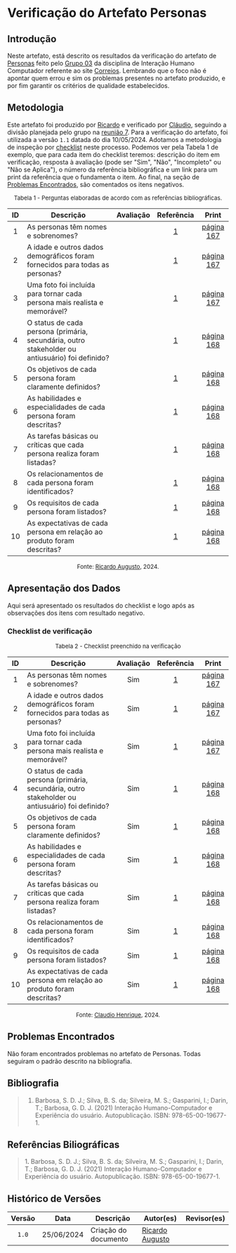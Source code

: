 # Verificação do Artefato Personas

## Introdução

Neste artefato, está descrito os resultados da verificação do artefato de [Personas](https://interacao-humano-computador.github.io/2024.1-Correios/analise_de_requisitos/personas/) feito pelo [Grupo 03](https://interacao-humano-computador.github.io/2024.1-Correios/) da disciplina de Interação Humano Computador referente ao site [Correios](https://www.correios.com.br/). Lembrando que o foco não é apontar quem errou e sim os problemas presentes no artefato produzido, e por fim garantir os critérios de qualidade estabelecidos.

## Metodologia

Este artefato foi produzido por [Ricardo][RicardoGH] e verificado por [Cláudio][ClaudioGH], seguindo a divisão planejada pelo grupo na [reunião 7](https://interacao-humano-computador.github.io/2024.1-Correios/atas/ata7/). Para a verificação do artefato, foi utilizada a versão `1.1` datada do dia 10/05/2024. Adotamos a metodologia de inspeção por [checklist](#checklist-de-verificacao) neste processo. Podemos ver pela Tabela 1 de exemplo, que para cada item do checklist teremos: descrição do item em verificação, resposta à avaliação (pode ser "Sim", "Não", "Incompleto" ou "Não se Aplica"), o número da referência bibliográfica e um link para um print da referência que o fundamenta o item. Ao final, na seção de [Problemas Encontrados](#problemas-encontrados), são comentados os itens negativos.

<font size="2"><p style="text-align: center">Tabela 1 - Perguntas elaboradas de acordo com as referências bibliográficas.</p></font>

<center>

| ID | Descrição | Avaliação | Referência | Print |
|:--:| --------- | :-------: | :--------: | :---: |
| 1 | As personas têm nomes e sobrenomes? |  | <a href="#ref1">1</a> | [página 167](../../../assets/prints_verificacao/ricardo/personas.png)  |
| 2 | A idade e outros dados demográficos foram fornecidos para todas as personas? |  | <a href="#ref1">1</a> | [página 167](../../../assets/prints_verificacao/ricardo/personas.png)  |
| 3 | Uma foto foi incluída para tornar cada persona mais realista e memorável? |  | <a href="#ref1">1</a> | [página 167](../../../assets/prints_verificacao/ricardo/personas.png)  |
| 4 | O status de cada persona (primária, secundária, outro stakeholder ou antiusuário) foi definido? |  | <a href="#ref1">1</a> | [página 168](../../../assets/prints_verificacao/ricardo/personas.png)  |
| 5 | Os objetivos de cada persona foram claramente definidos? |  | <a href="#ref1">1</a> | [página 168](../../../assets/prints_verificacao/ricardo/personas.png) |
| 6 | As habilidades e especialidades de cada persona foram descritas? |  | <a href="#ref1">1</a> | [página 168](../../../assets/prints_verificacao/ricardo/personas.png) |
| 7 | As tarefas básicas ou críticas que cada persona realiza foram listadas? |  | <a href="#ref1">1</a> | [página 168](../../../assets/prints_verificacao/ricardo/personas.png) |
| 8 | Os relacionamentos de cada persona foram identificados? |  | <a href="#ref1">1</a> | [página 168](../../../assets/prints_verificacao/ricardo/personas.png) |
| 9 | Os requisitos de cada persona foram listados? |  | <a href="#ref1">1</a> | [página 168](../../../assets/prints_verificacao/ricardo/personas.png) |
| 10 | As expectativas de cada persona em relação ao produto foram descritas? |  | <a href="#ref1">1</a> | [página 168](../../../assets/prints_verificacao/ricardo/personas.png) |

</center>

<font size="2"><p style="text-align: center">Fonte: [Ricardo Augusto](https://github.com/avmricardo), 2024.</p></font>

## Apresentação dos Dados

Aqui será apresentado os resultados do checklist e logo após as observações dos itens com resultado negativo.

### Checklist de verificação

<font size="2"><p style="text-align: center">Tabela 2 - Checklist preenchido na verificação</p></font>

<center>

| ID | Descrição | Avaliação | Referência | Print |
|:--:| --------- | :-------: | :--------: | :---: |
| 1 | As personas têm nomes e sobrenomes? | Sim | <a href="#ref1">1</a> | [página 167](../../../assets/prints_verificacao/ricardo/personas.png)  |
| 2 | A idade e outros dados demográficos foram fornecidos para todas as personas? | Sim | <a href="#ref1">1</a> | [página 167](../../../assets/prints_verificacao/ricardo/personas.png)  |
| 3 | Uma foto foi incluída para tornar cada persona mais realista e memorável? | Sim | <a href="#ref1">1</a> | [página 167](../../../assets/prints_verificacao/ricardo/personas.png)  |
| 4 | O status de cada persona (primária, secundária, outro stakeholder ou antiusuário) foi definido? | Sim | <a href="#ref1">1</a> | [página 168](../../../assets/prints_verificacao/ricardo/personas.png)  |
| 5 | Os objetivos de cada persona foram claramente definidos? |Sim  | <a href="#ref1">1</a> | [página 168](../../../assets/prints_verificacao/ricardo/personas.png) |
| 6 | As habilidades e especialidades de cada persona foram descritas? | Sim | <a href="#ref1">1</a> | [página 168](../../../assets/prints_verificacao/ricardo/personas.png) |
| 7 | As tarefas básicas ou críticas que cada persona realiza foram listadas? | Sim | <a href="#ref1">1</a> | [página 168](../../../assets/prints_verificacao/ricardo/personas.png) |
| 8 | Os relacionamentos de cada persona foram identificados? | Sim  | <a href="#ref1">1</a> | [página 168](../../../assets/prints_verificacao/ricardo/personas.png) |
| 9 | Os requisitos de cada persona foram listados? |  Sim| <a href="#ref1">1</a> | [página 168](../../../assets/prints_verificacao/ricardo/personas.png) |
| 10 | As expectativas de cada persona em relação ao produto foram descritas? |  Sim| <a href="#ref1">1</a> | [página 168](../../../assets/prints_verificacao/ricardo/personas.png) |

</center>

<font size="2"><p style="text-align: center">Fonte: [Claudio Henrique](https://github.com/claudiohsc), 2024.</p></font>


## Problemas Encontrados

Não foram encontrados problemas no artefato de Personas. Todas seguiram o padrão descrito na bibliografia.

## Bibliografia

> 1. Barbosa, S. D. J.; Silva, B. S. da; Silveira, M. S.; Gasparini, I.; Darin, T.; Barbosa, G. D. J. (2021) Interação Humano-Computador e Experiência do usuário. Autopublicação. ISBN: 978-65-00-19677-1.

## Referências Biliográficas

> 1<a id="ref1">.</a> Barbosa, S. D. J.; Silva, B. S. da; Silveira, M. S.; Gasparini, I.; Darin, T.; Barbosa, G. D. J. (2021) Interação Humano-Computador e Experiência do usuário. Autopublicação. ISBN: 978-65-00-19677-1.

## Histórico de Versões

| Versão | Data | Descrição | Autor(es) | Revisor(es) |
| :----: | :--: | --------- | ----------- | ------ |
| `1.0`  | 25/06/2024 | Criação do documento |[Ricardo Augusto](https://github.com/avmricardo) | []() |

[ClaudioGH]: https://github.com/claudiohsc
[EliasGH]: https://github.com/EliasOliver21
[GabrielBGH]: https://github.com/Bertolazi
[GabrielFGH]: https://github.com/MMcLovin
[PabloGH]: https://github.com/pabloheika
[RicardoGH]: https://www.github.com/avmricardo